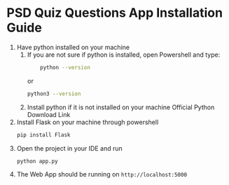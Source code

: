 # PSD Quiz Questions App Installation Guide
1. Have python installed on your machine
    1. If you are not sure if python is installed, open Powershell and type:
       ```bash
           python --version
       ```
       or
       ```bash
       python3 --version
       ```
    2. Install python if it is not installed on your machine
       Official Python Download Link[](https://www.python.org/downloads/windows/)
2. Install Flask on your machine through powershell
   ```bash
   pip install Flask
   ```
4. Open the project in your IDE and run
   ```bash
   python app.py
   ```
6. The Web App should be running on
   ``` http://localhost:5000 ```
